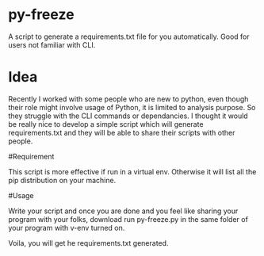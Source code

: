 # py-freeze
A script to generate a requirements.txt file for you automatically. Good for users not familiar with CLI.

# Idea

Recently I worked with some people who are new to python, even though their role might involve usage of Python, it
is limited to analysis purpose. So they struggle with the CLI commands or dependancies. I thought it would be really nice to develop a simple script which will generate requirements.txt and they will be able to share their scripts with other people.

#Requirement

This script is more effective if run in a virtual env. Otherwise it will list all the pip distribution on your machine. 

#Usage

Write your script and once you are done and you feel like sharing your program with your folks, download run py-freeze.py in the same folder of your program with v-env turned on. 

Voila, you will get he requirements.txt generated.
